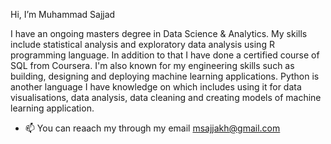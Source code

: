  Hi, I’m Muhammad Sajjad
 
I have an ongoing masters degree in Data Science & Analytics. My skills include statistical analysis and exploratory data analysis using R programming language.
In addition to that I have done a certified course of SQL from Coursera. I'm also known for my engineering skills such as building, designing and deploying machine learning applications.
Python is another language I have knowledge on which includes using it for data visualisations, data analysis, data cleaning and creating models of machine learning application.

- 📫 You can reaach my through my email msajjakh@gmail.com
